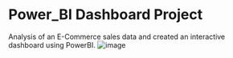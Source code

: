 # Power_BI Dashboard Project
Analysis of an E-Commerce sales data and created an interactive dashboard using PowerBI.
![image](https://github.com/MeMridul/Project_Files/assets/142849194/0a71ed4c-70a6-49ac-9a11-f6e5dbca5d19)
